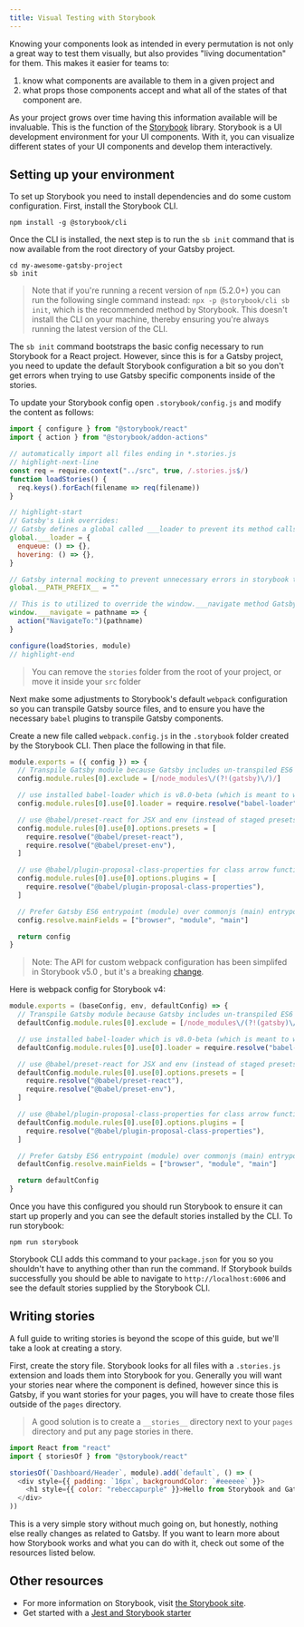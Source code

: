 ```yaml
---
title: Visual Testing with Storybook
---
```


Knowing your components look as intended in every permutation is not only a great way to test them visually, but also provides "living documentation" for them. This makes it easier for teams to:

1. know what components are available to them in a given project and
2. what props those components accept and what all of the states of that component are.

As your project grows over time having this information available will be invaluable. This is the function of the [Storybook](https://storybook.js.org/) library. Storybook is a UI development environment for your UI components. With it, you can visualize different states of your UI components and develop them interactively.

## Setting up your environment

To set up Storybook you need to install dependencies and do some custom configuration. First, install the Storybook CLI.

```shell
npm install -g @storybook/cli
```

Once the CLI is installed, the next step is to run the `sb init` command that is now available from the root directory of your Gatsby project.

```shell
cd my-awesome-gatsby-project
sb init
```

> Note that if you're running a recent version of `npm` (5.2.0+) you can run the following single command instead: `npx -p @storybook/cli sb init`, which is the recommended method by Storybook. This doesn't install the CLI on your machine, thereby ensuring you're always running the latest version of the CLI.

The `sb init` command bootstraps the basic config necessary to run Storybook for a React project. However, since this is for a Gatsby project, you need to update the default Storybook configuration a bit so you don't get errors when trying to use Gatsby specific components inside of the stories.

To update your Storybook config open `.storybook/config.js` and modify the content as follows:

```js:title=.storybook/config.js
import { configure } from "@storybook/react"
import { action } from "@storybook/addon-actions"

// automatically import all files ending in *.stories.js
// highlight-next-line
const req = require.context("../src", true, /.stories.js$/)
function loadStories() {
  req.keys().forEach(filename => req(filename))
}

// highlight-start
// Gatsby's Link overrides:
// Gatsby defines a global called ___loader to prevent its method calls from creating console errors you override it here
global.___loader = {
  enqueue: () => {},
  hovering: () => {},
}

// Gatsby internal mocking to prevent unnecessary errors in storybook testing environment
global.__PATH_PREFIX__ = ""

// This is to utilized to override the window.___navigate method Gatsby defines and uses to report what path a Link would be taking us to if it wasn't inside a storybook
window.___navigate = pathname => {
  action("NavigateTo:")(pathname)
}

configure(loadStories, module)
// highlight-end
```

> You can remove the `stories` folder from the root of your project, or move it inside your `src` folder

Next make some adjustments to Storybook's default `webpack` configuration so you can transpile Gatsby source files, and to ensure you have the necessary `babel` plugins to transpile Gatsby components.

Create a new file called `webpack.config.js` in the `.storybook` folder created by the Storybook CLI. Then place the following in that file.

```js:title=.storybook/webpack.config.js
module.exports = ({ config }) => {
  // Transpile Gatsby module because Gatsby includes un-transpiled ES6 code.
  config.module.rules[0].exclude = [/node_modules\/(?!(gatsby)\/)/]

  // use installed babel-loader which is v8.0-beta (which is meant to work with @babel/core@7)
  config.module.rules[0].use[0].loader = require.resolve("babel-loader")

  // use @babel/preset-react for JSX and env (instead of staged presets)
  config.module.rules[0].use[0].options.presets = [
    require.resolve("@babel/preset-react"),
    require.resolve("@babel/preset-env"),
  ]

  // use @babel/plugin-proposal-class-properties for class arrow functions
  config.module.rules[0].use[0].options.plugins = [
    require.resolve("@babel/plugin-proposal-class-properties"),
  ]

  // Prefer Gatsby ES6 entrypoint (module) over commonjs (main) entrypoint
  config.resolve.mainFields = ["browser", "module", "main"]

  return config
}
```

> Note: The API for custom webpack configuration has been simplifed in Storybook v5.0 , but it's a breaking [change](https://github.com/storybooks/storybook/blob/next/MIGRATION.md#webpack-config-simplification).

Here is webpack config for Storybook v4:    
```js:title=.storybook/webpack.config.js
module.exports = (baseConfig, env, defaultConfig) => {
  // Transpile Gatsby module because Gatsby includes un-transpiled ES6 code.
  defaultConfig.module.rules[0].exclude = [/node_modules\/(?!(gatsby)\/)/]

  // use installed babel-loader which is v8.0-beta (which is meant to work with @babel/core@7)
  defaultConfig.module.rules[0].use[0].loader = require.resolve("babel-loader")

  // use @babel/preset-react for JSX and env (instead of staged presets)
  defaultConfig.module.rules[0].use[0].options.presets = [
    require.resolve("@babel/preset-react"),
    require.resolve("@babel/preset-env"),
  ]

  // use @babel/plugin-proposal-class-properties for class arrow functions
  defaultConfig.module.rules[0].use[0].options.plugins = [
    require.resolve("@babel/plugin-proposal-class-properties"),
  ]

  // Prefer Gatsby ES6 entrypoint (module) over commonjs (main) entrypoint
  defaultConfig.resolve.mainFields = ["browser", "module", "main"]

  return defaultConfig
}
```

Once you have this configured you should run Storybook to ensure it can start up properly and you can see the default stories installed by the CLI. To run storybook:

```shell
npm run storybook
```

Storybook CLI adds this command to your `package.json` for you so you shouldn't have to anything other than run the command. If Storybook builds successfully you should be able to navigate to `http://localhost:6006` and see the default stories supplied by the Storybook CLI.

## Writing stories

A full guide to writing stories is beyond the scope of this guide, but we'll take a look at creating a story.

First, create the story file. Storybook looks for all files with a `.stories.js` extension and loads them into Storybook for you. Generally you will want your stories near where the component is defined, however since this is Gatsby, if you want stories for your pages, you will have to create those files outside of the `pages` directory.

> A good solution is to create a `__stories__` directory next to your `pages` directory and put any page stories in there.

```jsx:title=src/components/example.stories.js
import React from "react"
import { storiesOf } from "@storybook/react"

storiesOf(`Dashboard/Header`, module).add(`default`, () => (
  <div style={{ padding: `16px`, backgroundColor: `#eeeeee` }}>
    <h1 style={{ color: "rebeccapurple" }}>Hello from Storybook and Gatsby!</h1>
  </div>
))
```

This is a very simple story without much going on, but honestly, nothing else really changes as related to Gatsby. If you want to learn more about how Storybook works and what you can do with it, check out some of the resources listed below.

## Other resources

- For more information on Storybook, visit
  [the Storybook site](https://storybook.js.org/).
- Get started with a [Jest and Storybook starter](https://github.com/Mathspy/gatsby-storybook-jest-starter)
